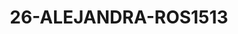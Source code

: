 ---
title: 26-ALEJANDRA-ROS1513
image: /v1543919832/viterbo/26-ALEJANDRA-ROS1513.jpg
brand: rosa-clara
layout: vestito
---